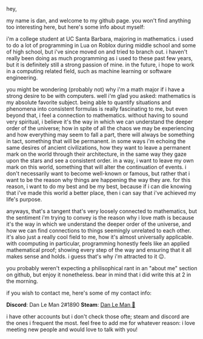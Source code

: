 hey,

my name is dan, and welcome to my github page. you won't find anything too interesting here, but here's some info about myself:

i'm a college student at UC Santa Barbara, majoring in mathematics. i used to do a lot of programming in Lua on Roblox during middle school and some of high school, but i've since moved on and tried to branch out. i haven't really been doing as much programming as i used to these past few years, but it is definitely still a strong passion of mine. in the future, i hope to work in a computing related field, such as machine learning or software engineering.

you might be wondering (probably not) why i'm a math major if i have a strong desire to be with computers. well i'm glad you asked: mathematics is my absolute favorite subject. being able to quantify situations and phenomena into consistent formulas is really fascinating to me, but even beyond that, i feel a connection to mathematics. without having to sound very spiritual, i believe it's the way in which we can understand the deeper order of the universe; how in spite of all the chaos we may be experiencing and how everything may seem to fall a part, there will always be something in tact, something that will be permanent. in some ways i'm echoing the same desires of ancient civilizations, how they want to leave a permanent mark on the world through their architecture, in the same way they gaze upon the stars and see a consistent order. in a way, i want to leave my own mark on this world, something that will alter the continuation of events. i don't necessarily want to become well-known or famous, but rather that i want to be the reason why things are happening the way they are. for this reason, i want to do my best and be my best, because if i can die knowing that i've made this world a better place, then i can say that i've achieved my life's purpose.

anyways, that's a tangent that's very loosely connected to mathematics, but the sentiment i'm trying to convey is the reason why i love math is because it's the way in which we understand the deeper order of the universe, and how we can find connections to things seemingly unrelated to each other. it's also just a really cool field to me, how it's almost universally applicable. with coomputing in particular, programming honestly feels like an applied mathematical proof; showing every step of the way and ensuring that it all makes sense and holds. i guess that's why i'm attracted to it 😉.

you probably weren't expecting a philisophical rant in an "about me" section on github, but enjoy it nonetheless. bear in mind that i did write this at 2 in the morning.

if you wish to contact me, here's some of my contact info:

**Discord**: Dan Le Man 2#1890
**Steam**: [Dan Le Man 🐍](https://steamcommunity.com/id/danleepicman/)

i have other accounts but i don't check those ofte; steam and discord are the ones i frequent the most. feel free to add me for whatever reason: i love meeting new people and would love to talk with you!
